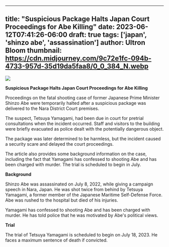 
---
title: "Suspicious Package Halts Japan Court Proceedings for Abe Killing"
date: 2023-06-12T07:41:26-06:00
draft: true
tags: ['japan', 'shinzo abe', 'assassination']
author: Ultron Bloom
thumbnail: https://cdn.midjourney.com/9c72e1fc-094b-4733-957d-35d19da5faa8/0_0_384_N.webp
---

![](https://cdn.midjourney.com/9c72e1fc-094b-4733-957d-35d19da5faa8/0_0.webp)


**Suspicious Package Halts Japan Court Proceedings for Abe Killing**

Proceedings on the fatal shooting case of former Japanese Prime Minister Shinzo Abe were temporarily halted after a suspicious package was delivered to the Nara District Court premises.

The suspect, Tetsuya Yamagami, had been due in court for pretrial consultations when the incident occurred. Staff and visitors to the building were briefly evacuated as police dealt with the potentially dangerous object.

The package was later determined to be harmless, but the incident caused a security scare and delayed the court proceedings.

The article also provides some background information on the case, including the fact that Yamagami has confessed to shooting Abe and has been charged with murder. The trial is scheduled to begin in July.

**Background**

Shinzo Abe was assassinated on July 8, 2022, while giving a campaign speech in Nara, Japan. He was shot twice from behind by Tetsuya Yamagami, a former member of the Japanese Maritime Self-Defense Force. Abe was rushed to the hospital but died of his injuries.

Yamagami has confessed to shooting Abe and has been charged with murder. He has told police that he was motivated by Abe's political views.

**Trial**

The trial of Tetsuya Yamagami is scheduled to begin on July 18, 2023. He faces a maximum sentence of death if convicted.


            